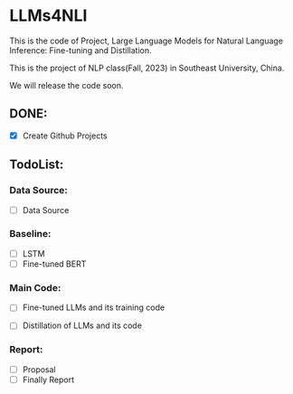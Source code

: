 # LLMs4NLI
This is the code of Project, Large Language Models for Natural Language Inference: Fine-tuning and Distillation.

This is the project of NLP class(Fall, 2023) in Southeast University, China. 

We will release the code soon.

## DONE:
- [x] Create Github Projects 

## TodoList:
### Data Source:
- [ ] Data Source

### Baseline:
- [ ] LSTM 
- [ ] Fine-tuned BERT

### Main Code:
- [ ] Fine-tuned LLMs and its training code

- [ ] Distillation of LLMs and its code

### Report:
- [ ] Proposal
- [ ] Finally Report
